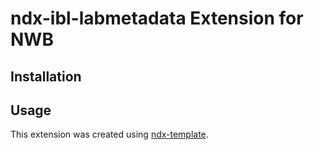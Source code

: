 # ndx-ibl-labmetadata Extension for NWB

## Installation


## Usage



This extension was created using [ndx-template](https://github.com/nwb-extensions/ndx-template).
